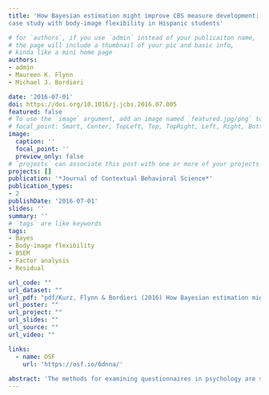 ```yaml
---
title: 'How Bayesian estimation might improve CBS measure development: A
case study with body-image flexibility in Hispanic students'

# for `authors`, if you use `admin` instead of your publicaiton name,
# the page will include a thumbnail of your pic and basic info,
# kinda like a mini home page
authors:
- admin
- Maureen K. Flynn
- Michael J. Bordieri

date: '2016-07-01'
doi: https://doi.org/10.1016/j.jcbs.2016.07.005
featured: false
# To use the `image` argument, add an image named `featured.jpg/png` to your page's folder.
# focal_point: Smart, Center, TopLeft, Top, TopRight, Left, Right, BottomLeft, Bottom, BottomRight.
image:
  caption: ''
  focal_point: ''
  preview_only: false
# `projects` can associate this post with one or more of your projects
projects: []
publication: '*Journal of Contextual Behavioral Science*'
publication_types:
- 2
publishDate: '2016-07-01'
slides: ''
summary: ''
# `tags` are like keywords
tags:
- Bayes
- Body-image flexibility
- BSEM
- Factor analysis
- Residual

url_code: ""
url_dataset: ""
url_pdf: "pdf/Kurz, Flynn & Bordieri (2016) How Bayesian estimation might improve CBS measure development.pdf"
url_poster: ""
url_project: ""
url_slides: ""
url_source: ""
url_video: ""

links:
  - name: OSF
    url: 'https://osf.io/6dnna/'
    
abstract: 'The methods for examining questionnaires in psychology are steeped in conventional statistics. However, many within the social sciences have started exploring Bayesian methods as an alternative to the conventional approach. This paper highlights the usefulness of Bayesian methodology for factor analysis, using the Body Image Acceptance and Action Questionnaire (BI-AAQ) as a case study. In an all-Hispanic undergraduate sample (*n* = 289), we compared techniques from Bayesian and frequentist estimation for examining the factor structure of the BI-AAQ. Results indicated Bayesian estimation was flexible and offered unique insights relative to the conventional frequentist approach. We conclude the BI-AAQ was a structurally valid measure for our all-Hispanic sample and that Bayesian methods may be fruitful for further evaluation within the contextual behavioral science community.'
---
```


